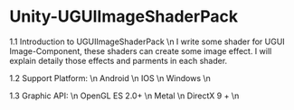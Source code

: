 # Unity-UGUIImageShaderPack

1.1 Introduction to UGUIImageShaderPack \n
    I write some shader for UGUI Image-Component, these shaders can create some image effect. I will explain detaily those effects and parments in each shader.

1.2 Support Platform: \n
    Android \n
    IOS \n
    Windows \n

1.3 Graphic API: \n
    OpenGL ES 2.0+ \n
    Metal \n
    DirectX 9 + \n



